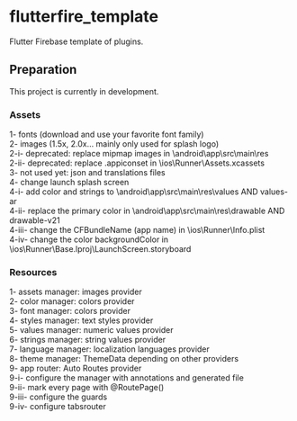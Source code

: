 # flutterfire_template

Flutter Firebase template of plugins.

## Preparation

This project is currently in development.

### Assets

1- fonts (download and use your favorite font family) \
2- images (1.5x, 2.0x... mainly only used for splash logo) \
2-i- deprecated: replace mipmap images in \android\app\src\main\res \
2-ii- deprecated: replace .appiconset in \ios\Runner\Assets.xcassets \
3- not used yet: json and translations files \
4- change launch splash screen \
4-i- add color and strings to \android\app\src\main\res\values AND values-ar \
4-ii- replace the primary color in \android\app\src\main\res\drawable AND drawable-v21 \
4-iii- change the CFBundleName (app name) in \ios\Runner\Info.plist \
4-iv-  change the color backgroundColor in \ios\Runner\Base.lproj\LaunchScreen.storyboard

### Resources

1- assets manager: images provider \
2- color manager: colors provider \
3- font manager: colors provider \
4- styles manager: text styles provider \
5- values manager: numeric values provider \
6- strings manager: string values provider \
7- language manager: localization languages provider \
8- theme manager: ThemeData depending on other providers \
9- app router: Auto Routes provider \
9-i- configure the manager with annotations and generated file \
9-ii- mark every page with @RoutePage() \
9-iii- configure the guards \
9-iv- configure tabsrouter
